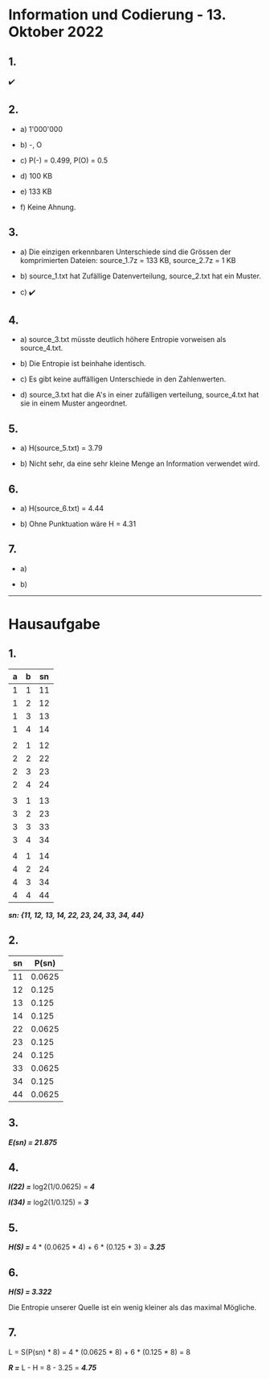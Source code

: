 # Information und Codierung - 13. Oktober 2022

## 1.

:heavy_check_mark:

## 2.

- a) 1'000'000

- b) -, O

- c) P(-) = 0.499, P(O) = 0.5

- d) 100 KB

- e) 133 KB

- f) Keine Ahnung.


## 3.

- a) Die einzigen erkennbaren Unterschiede sind die Grössen der komprimierten Dateien: source_1.7z = 133 KB, source_2.7z = 1 KB

- b) source_1.txt hat Zufällige Datenverteilung, source_2.txt hat ein Muster.

- c) :heavy_check_mark:

## 4.

- a) source_3.txt müsste deutlich höhere Entropie vorweisen als source_4.txt.

- b) Die Entropie ist beinhahe identisch.

- c) Es gibt keine auffälligen Unterschiede in den Zahlenwerten.

- d) source_3.txt hat die A's in einer zufälligen verteilung, source_4.txt hat sie in einem Muster angeordnet.

## 5.

- a) H(source_5.txt) = 3.79

- b) Nicht sehr, da eine sehr kleine Menge an Information verwendet wird.

## 6.

- a) H(source_6.txt) = 4.44

- b) Ohne Punktuation wäre H = 4.31

## 7.

- a)

- b)

---

# Hausaufgabe

## 1.

|a|b|sn|
|-|-|-|
|1|1|11|
|1|2|12|
|1|3|13|
|1|4|14|
|||
|2|1|12|
|2|2|22|
|2|3|23|
|2|4|24|
|||
|3|1|13|
|3|2|23|
|3|3|33|
|3|4|34|
|||
|4|1|14|
|4|2|24|
|4|3|34|
|4|4|44|

***sn: {11, 12, 13, 14, 22, 23, 24, 33, 34, 44}***

## 2.

|sn|P(sn)|
|-|-|
|11|0.0625|
|12|0.125|
|13|0.125|
|14|0.125|
|22|0.0625|
|23|0.125|
|24|0.125|
|33|0.0625|
|34|0.125|
|44|0.0625|

## 3.

***E(sn) = 21.875***

## 4.

***I(22) =*** log2(1/0.0625) = ***4***

***I(34) =*** log2(1/0.125) = ***3***

## 5.

***H(S) =*** 4 * (0.0625 * 4) + 6 * (0.125 * 3) = ***3.25***

## 6.

***H(S) = 3.322***

Die Entropie unserer Quelle ist ein wenig kleiner als das maximal Mögliche.

## 7.

L = S(P(sn) * 8) = 4 * (0.0625 * 8) + 6 * (0.125 * 8) = 8

***R =*** L - H = 8 - 3.25 = ***4.75***

